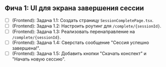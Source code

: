 ## Фича 1: UI для экрана завершения сессии
- [ ] (Frontend): Задача 1.1: Создать страницу `SessionCompletePage.tsx`.
- [ ] (Frontend): Задача 1.2: Настроить роутинг для `/complete/{sessionId}`.
- [ ] (Frontend): Задача 1.3: Реализовать перенаправление на `/complete/{sessionId}`.
- [ ] (Frontend): Задача 1.4: Сверстать сообщение "Сессия успешно завершена!".
- [ ] (Frontend): Задача 1.5: Добавить кнопки "Скачать конспект" и "Начать новую сессию".